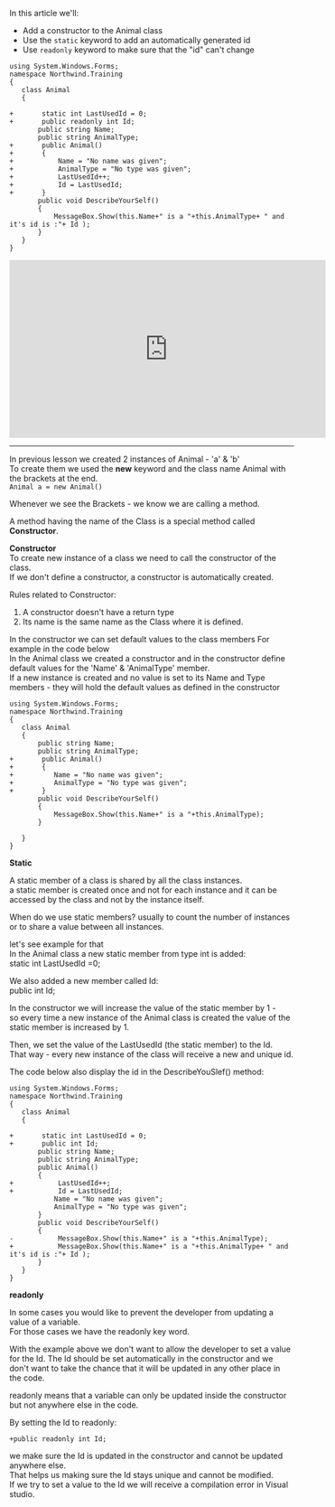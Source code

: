 ﻿In this article we'll:
* Add a constructor to the Animal class
* Use the `static` keyword to add an automatically generated id
* Use `readonly` keyword to make sure that the "id" can't change

 ```csdiff
using System.Windows.Forms;
namespace Northwind.Training
{
    class Animal
    {

+       static int LastUsedId = 0;
+       public readonly int Id;            
        public string Name;
        public string AnimalType;
+       public Animal()
+       {
+           Name = "No name was given";
+           AnimalType = "No type was given";
+           LastUsedId++;        
+           Id = LastUsedId;    
+       }
        public void DescribeYourSelf()
        {
            MessageBox.Show(this.Name+" is a "+this.AnimalType+ " and it's id is :"+ Id );
        }  
    }
}
```


<iframe width="560" height="315" src="https://www.youtube.com/embed/pyuGLDnGk2U?list=PL1DEQjXG2xnKI3TL-gsy91eXbh3ytOt6h" frameborder="0" allowfullscreen></iframe>

---



In previous lesson we created 2 instances of Animal - 'a' & 'b'  
To create them we used the **new** keyword and the class name Animal with the brackets at the end.  
`Animal a = new Animal()`

Whenever we see the Brackets - we know we are calling a method.

A method having the name of the Class is a special method called **Constructor**.  


**Constructor**  
To create new instance of a class we need to call the constructor of the class.  
If we don't define a constructor, a constructor is automatically created.  

Rules related to Constructor:
1. A constructor doesn't have a return type
2. Its name is the same name as the Class where it is defined.  

In the constructor we can set default values to the class members
For example in the code below  
In the Animal class we created a constructor and in the constructor define default values for the 'Name' & 'AnimalType' member.  
If a new instance is created and no value is set to its Name and Type members - they will hold the default values as defined in the constructor


 ```csdiff
using System.Windows.Forms;
namespace Northwind.Training
{
    class Animal
    {
        public string Name;
        public string AnimalType;
+       public Animal()
+       {
+          Name = "No name was given";
+          AnimalType = "No type was given";
+       }
        public void DescribeYourSelf()
        {
            MessageBox.Show(this.Name+" is a "+this.AnimalType); 
        }  

    }
}
```



**Static**  

A static member of a class is shared by all the class instances.  
a static member is created once and not for each instance and it can be accessed by the class and not by the instance itself.  

When do we use static members?
usually to count the number of instances or to share a value between all instances.

let's see example for that  
In the Animal class a new static member from type int is added:  
static int LastUsedId =0;  

We also added a new member called Id:  
public int Id;   

In the constructor we will increase the value of the static member by 1 -   
so every time a new instance of the Animal class is created the value of the static member is increased by 1.  

Then, we set the value of the LastUsedId (the static member) to the Id.  
That way - every new instance of the class will receive a new and unique id.  
 
The code below also display the id in the DescribeYouSlef() method:  
 ```csdiff
using System.Windows.Forms;
namespace Northwind.Training
{
    class Animal
    {

+       static int LastUsedId = 0;
+       public int Id;            
        public string Name;
        public string AnimalType;
        public Animal()
        {
+           LastUsedId++;        
+           Id = LastUsedId;    
            Name = "No name was given";
            AnimalType = "No type was given";
        }
        public void DescribeYourSelf()
        {
-           MessageBox.Show(this.Name+" is a "+this.AnimalType); 
+           MessageBox.Show(this.Name+" is a "+this.AnimalType+ " and it's id is :"+ Id );
        }  
    }
}
```


**readonly**  

In some cases you would like to prevent the developer from updating a value of a variable.  
For those cases we have the readonly key word.  

With the example above we don't want to allow the developer to set a value for the Id.
The Id should be set automatically in the constructor and we don't want to take the chance that it will be updated in any other place in the code.  

readonly means that a variable can only be updated inside the constructor but not anywhere else in the code.  

By setting the Id to readonly:
```
+public readonly int Id;  
```
we make sure the Id is updated in the constructor and cannot be updated anywhere else.  
That helps us making sure the Id stays unique and cannot be modified.  
If we try to set a value to the Id we will receive a compilation error in Visual studio.  






